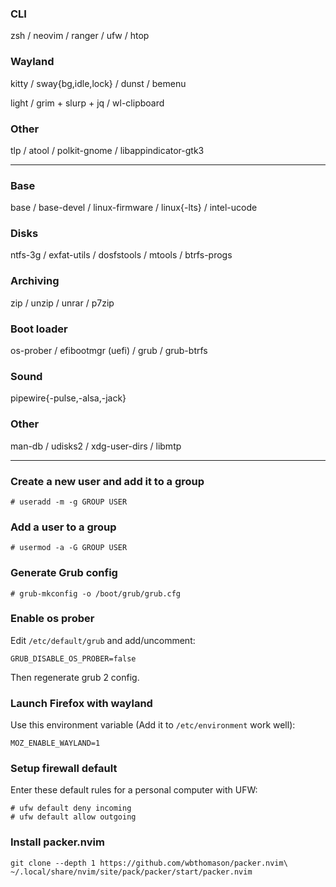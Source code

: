 ### CLI
zsh / neovim / ranger / ufw / htop

### Wayland
kitty / sway{bg,idle,lock} / dunst / bemenu

light / grim + slurp + jq / wl-clipboard

### Other
tlp / atool / polkit-gnome / libappindicator-gtk3

---
### Base
base / base-devel / linux-firmware / linux{-lts} / intel-ucode

### Disks
ntfs-3g / exfat-utils / dosfstools / mtools / btrfs-progs

### Archiving
zip / unzip / unrar / p7zip

### Boot loader
os-prober / efibootmgr (uefi) / grub / grub-btrfs

### Sound
pipewire{-pulse,-alsa,-jack}

### Other
man-db / udisks2 / xdg-user-dirs / libmtp

---
### Create a new user and add it to a group
```
# useradd -m -g GROUP USER
```

### Add a user to a group
```
# usermod -a -G GROUP USER
```

### Generate Grub config
```
# grub-mkconfig -o /boot/grub/grub.cfg
```

### Enable os prober
Edit `/etc/default/grub` and add/uncomment:
```
GRUB_DISABLE_OS_PROBER=false
```
Then regenerate grub 2 config.

### Launch Firefox with wayland
Use this environment variable (Add it to `/etc/environment` work well):
```
MOZ_ENABLE_WAYLAND=1
```

### Setup firewall default
Enter these default rules for a personal computer with UFW:
```
# ufw default deny incoming
# ufw default allow outgoing
```

### Install packer.nvim
```
git clone --depth 1 https://github.com/wbthomason/packer.nvim\
~/.local/share/nvim/site/pack/packer/start/packer.nvim
```

